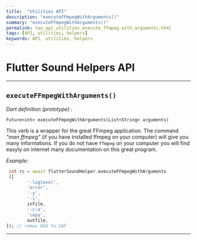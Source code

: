 ```yaml
---
title:  "Utilities API"
description: "executeFFmpegWithArguments()"
summary: "executeFFmpegWithArguments()"
permalink: tau_api_utilities_execute_ffmpeg_with_arguments.html
tags: [API, utilities, helpers]
keywords: API, utilities, helpers
---
```


# Flutter Sound Helpers API

---------------------------------------------------------------------------------------------------------------------------

## `executeFFmpegWithArguments()`

*Dart definition (prototype) :*
```
Future<int> executeFFmpegWithArguments(List<String> arguments)
```

This verb is a wrapper for the great FFmpeg application.
The command *"man ffmpeg"* (if you have installed ffmpeg on your computer) will give you many informations.
If you do not have `ffmpeg` on your computer you will find easyly on internet many documentation on this great program.

*Example:*
```dart
 int rc = await flutterSoundHelper.executeFFmpegWithArguments
 ([
        '-loglevel',
        'error',
        '-y',
        '-i',
        infile,
        '-c:a',
        'copy',
        outfile,
]); // remux OGG to CAF
```

---------------------------------------------------------------------------------------------------------------------------
